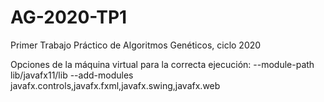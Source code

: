 # AG-2020-TP1
Primer Trabajo Práctico de Algoritmos Genéticos, ciclo 2020

Opciones de la máquina virtual para la correcta ejecución:
--module-path lib/javafx11/lib --add-modules javafx.controls,javafx.fxml,javafx.swing,javafx.web
